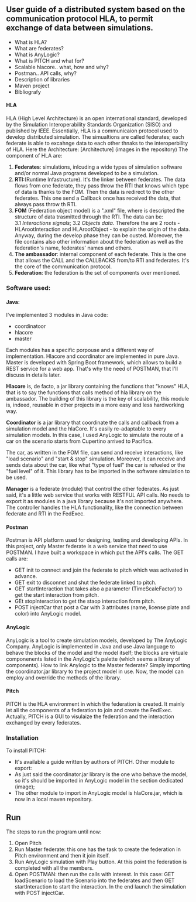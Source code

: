 ## User guide of a distributed system based on the communication protocol HLA, to permit exchange of data between simulations.

- What is HLA?
- What are federates?
-  What is AnyLogic?
- What is PITCH and what for?
- Scalable hlacore.. what, how and why?
- Postman.. API calls, why?
- Description of libraries 
- Maven project
- Bibliografy

#### HLA
HLA (High Level Architecture) is an open international standard, developed by the Simulation Interoperability Standards Organization (SISO) and published by IEEE.
Essentially, HLA is a communicaion protocol used to develop distributed simulation. The simualtions are called federates; each federate is able to excahnge data to each other thnaks to the interoperbility of HLA.
Here the Architecture:
[Architecture] (images in the repository)
The component of HLA are: 
1. **Federates**: simulations, inlcuding a wide types of simulation software and/or normal Java programs developed to be a simulation.
2. **RTI**:(Runtime Infastructure). It's the linker between federates. The data flows from one federate, they pass throw the RTI that knows which type of data is thanks to the FOM. Then the data is redirect to the other federates. This one send a Callback once has received the data, that always pass throw th RTI.    
3. **FOM** (Federation object model) is a ".xml" file, where is descripted the structure of data trasmitted through the RTI. The data can be:  
3.1  *Interactions signals*;
3.2 *Objects data*. 
Therefore the are 2 roots - HLArootInteraction and HLArootObject - to explain the origin of the data. Anyway, during the develop phase they can be ousted. Moreover, the file contains also other information about the federation as well as the federation's name, federates' names and others.
4. **The ambassador**: internal component of each federate. This is the one that allows the CALL and the CALLBACKS from/to RTI and federates. It's the core of the communication protocol. 
5. **Federation**: the federation is the set of components over mentioned.

### Software used:
#### Java:
I've implemented 3 modules in Java code:
- coordinatoor
- hlacore
- master 

Each modules has a specific porpouse and a different way of implementation. Hlacore and coordinator are implemented in pure Java. Master is developed with Spring Boot framework, which allows to build a REST service for a web app. That's why the need of POSTMAN, that I'll discuss in details later.

**Hlacore** is, de facto, a jar library containing the functions that "knows" HLA, that is to say the functions that calls method of hla library on the ambassador. The building of this library is the key of scalability, this module is, indeed, reusable in other projects in a more easy and less hardworking way.

**Coordinator** is a jar library that coordinate the calls and callback from a simulation model and the hlaCore. It's easily re-adaptable to every simulation models. In this case, I used AnyLogic to simulate the route of a car on the scenario starts from Cupertino arrived to Pacifica.

The car, as written in the FOM file, can send and receive interactions, like "load scenario" and "start & stop" simulation. Moreover, it can receive and sends data about the car, like what "type of fuel" the car is refueled or the "fuel level" of it.
This library has to be imported in the software simulation to be used.

**Manager** is a federate (module) that control the other federates. As just said, it's a little web service that works with RESTFUL API calls. No needs to export it as modules in a java library because it's not imported anywhere. The controller handles the HLA functionality, like the connection between federate and RTI in the FedExec.

#### Postman
Postman is API platform used for designing, testing and developing APIs.
In this project, only Master federate is a web service that need to use POSTMAN.
I have built a workspace in which put the API's calls. 
The GET calls are:
* GET init to connect and join the federate to pitch which was activated in advance.
* GET exit to disconnet and shut the federate linked to pitch.
* GET startInteraction that takes also a parameter (TimeScaleFactor) to get the start interaction from pitch.
* GEt stopInteraction to get the staop interaction form pitch.
* POST injectCar that post a Car with 3 attributes (name, license plate and color) into AnyLogic model.


#### AnyLogic
AnyLogic is a tool to create simulation models, developed by The AnyLogic Company. AnyLogic is implemented in Java and use Java language to behave the blocks of the model and the model itself; the blocks are virtuale componenents listed in the AnyLogic's palette (which seems a library of components).
How to link Anylogic to the Master federate? Simply importing the coordinator.jar library to the project model in use. Now, the model can employ and override the methods of the library.

#### Pitch 
PITCH is the HLA environment in  which the federation is created. It mainly let all the components of a federation to join and create the FedExec.
Actually, PITCH is a GUI to visulaize the federation and the interaction exchanged by every federates.

### Installation 
To install PITCH:
* It's available a guide written by authors of PITCH.
Other module to export: 
* As just said the coordinator.jar library is the one who behave the model, so it's should be imported in AnyLogic model in the section dedicated (image);
* The other module to import in AnyLogic model is hlaCore.jar, which is now in a local maven repository. 

## Run
The steps to run the program until now: 
1. Open Pitch
2. Run Master federate: this one has the task to create the federation in Pitch environment and then it join itself.
3. Run AnyLogic simulation with Play button. At this point the federation is completed with all the members.
4. Open POSTMAN: then run the calls with interest. In this case: GET loadScenario to load the Scenario into the federates and then GET startInteraction to start the interaction. In the end launch the simulation with POST injectCar.


